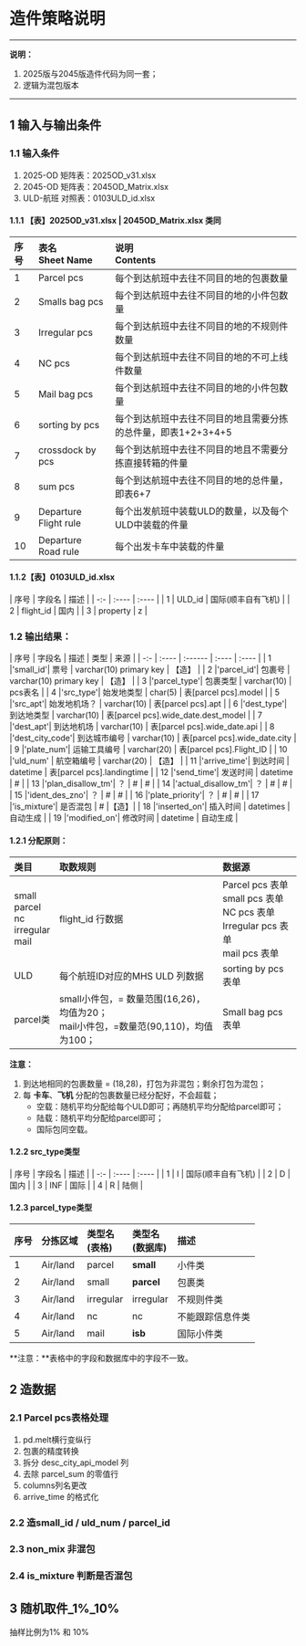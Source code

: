  # 造件策略说明
---
**说明：**
1. 2025版与2045版造件代码为同一套；
2. 逻辑为混包版本	
---

## 1 输入与输出条件

### 1.1 输入条件

1. 2025-OD 矩阵表：2025OD_v31.xlsx
2. 2045-OD 矩阵表：2045OD_Matrix.xlsx
3. ULD-航班 对照表：0103ULD_id.xlsx

#### 1.1.1 【表】2025OD_v31.xlsx | 2045OD_Matrix.xlsx 类同
|序号|表名 <br> Sheet Name|说明 <br> Contents|
|:--|:---|:---|
|1|Parcel pcs|每个到达航班中去往不同目的地的包裹数量 
|2|Smalls bag pcs|每个到达航班中去往不同目的地的小件包数量 |
|3|Irregular pcs|每个到达航班中去往不同目的地的不规则件数量 |
|4|NC pcs|每个到达航班中去往不同目的地的不可上线件数量|
|5|Mail bag pcs|每个到达航班中去往不同目的地的小件包数量|
|6|sorting by pcs|每个到达航班中去往不同目的地且需要分拣的总件量，即表1+2+3+4+5 |
|7|crossdock by pcs|每个到达航班中去往不同目的地且不需要分拣直接转箱的件量  |
|8|sum pcs|每个到达航班中去往不同目的地的总件量，即表6+7 |
|9|Departure Flight rule|每个出发航班中装载ULD的数量，以及每个ULD中装载的件量  |
|10|Departure Road rule|每个出发卡车中装载的件量 |

#### 1.1.2【表】0103ULD_id.xlsx
| 序号 | 字段名 | 描述 | 
| -:- | :---- | :---- | 
| 1 | ULD_id | 国际(顺丰自有飞机) | 
| 2 | flight_id | 国内 |
| 3 | property | z |  

### 1.2 输出结果：

| 序号 | 字段名 | 描述 | 类型 | 来源 |
| -:- | :---- | :------ | :---- | :---- |
| 1 |'small_id'| 票号 | varchar(10)  primary key | 【造】 |
| 2 |'parcel_id'| 包裹号 | varchar(10)  primary key | 【造】 |
| 3 |'parcel_type'| 包裹类型 | varchar(10) | pcs表名 |
| 4 |'src_type'| 始发地类型 | char(5) | 表[parcel pcs].model |
| 5 |'src_apt'| 始发地机场？ | varchar(10) | 表[parcel pcs].apt |
| 6 |'dest_type'| 到达地类型 | varchar(10) | 表[parcel pcs].wide_date.dest_model |
| 7 |'dest_apt'| 到达地机场 | varchar(10) | 表[parcel pcs].wide_date.api |
| 8 |'dest_city_code'| 到达城市编号 | varchar(10) | 表[parcel pcs].wide_date.city |
| 9 |'plate_num'| 运输工具编号 | varchar(20) | 表[parcel pcs].Flight_ID |
| 10 |'uld_num' | 航空箱编号 | varchar(20) | 【造】 |
| 11 |'arrive_time'| 到达时间 | datetime | 表[parcel pcs].landingtime |
| 12 |'send_time'| 发送时间 | datetime | # |
| 13 |'plan_disallow_tm'| ？ | # | # |
| 14 |'actual_disallow_tm'| ？ | # | # |
| 15 |'ident_des_zno'| ？ | # | # |
| 16 |'plate_priority'| ？ | # | # |
| 17 |'is_mixture'| 是否混包 | # |【造】|
| 18 |'inserted_on'| 插入时间 | datetimes | 自动生成 |
| 19 |'modified_on'| 修改时间 | datetime | 自动生成 |

#### 1.2.1 分配原则：
	
|类目|取数规则|数据源|
|:---|:---|:---|
|small<br>parcel<br>nc<br>irregular<br>mail|flight_id 行数据|Parcel pcs 表单<br>small pcs 表单<br>NC pcs 表单<br>Irregular pcs 表单<br>mail pcs 表单|
|ULD|每个航班ID对应的MHS ULD 列数据|sorting by pcs 表单|
|parcel类|small小件包，= 数量范围(16,26)，均值为20；<br> mail小件包，=数量范(90,110)，均值为100； |Small bag pcs 表单|


**注意：**
1. 到达地相同的包裹数量 = (18,28)，打包为非混包；剩余打包为混包；
2. 每 **卡车**、**飞机** 分配的包裹数量已经分配好，不会超载；
	- 空载：随机平均分配给每个ULD即可；再随机平均分配给parcel即可；
	- 陆载：随机平均分配给parcel即可；
	- 国际包同空载。

#### 1.2.2 src_type类型
| 序号 | 字段名 | 描述 | 
| -:- | :---- | :---- | 
| 1 | I | 国际(顺丰自有飞机) | 
| 2 | D | 国内 |
| 3 | INF | 国际 | 
| 4 | R | 陆侧 | 

#### 1.2.3 parcel_type类型

|序号| 分拣区域 | 类型名<br>(表格)|类型名<br>(数据库)| 描述 |
| :---- | :---- | :---- | :---- |:---- |
|1| Air/land | parcel | **small** |小件类 |
|2| Air/land | small | **parcel** |包裹类 |
|3| Air/land | irregular |irregular | 不规则件类 |
|4| Air/land | nc | nc |不能跟踪信息件类 |
|5| Air/land | mail |**isb** | 国际小件类 |

**注意：**表格中的字段和数据库中的字段不一致。

## 2 造数据

### 2.1 Parcel pcs表格处理

1. pd.melt横行变纵行
2. 包裹的精度转换
3. 拆分 desc_city_api_model 列
2. 去除 parcel_sum 的零值行
3. columns列名更改
4. arrive_time 的格式化

### 2.2 造small_id / uld_num / parcel_id

### 2.3 non_mix 非混包

### 2.4 is_mixture 判断是否混包


## 3 随机取件_1%_10%

抽样比例为1% 和 10%



